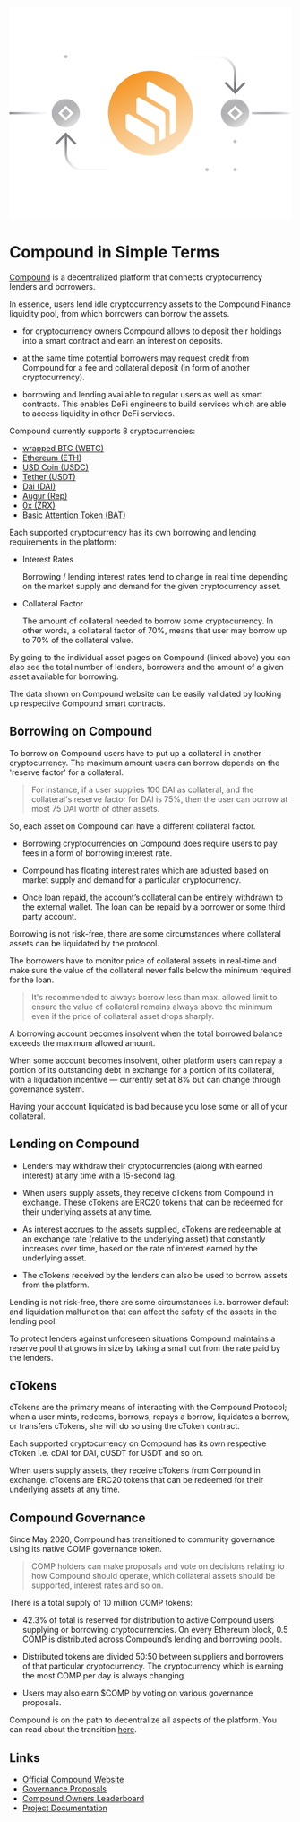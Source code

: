 ![](images/comp-Main-l.png)

# Compound in Simple Terms

[Compound](https://app.compound.finance) is a decentralized platform that connects cryptocurrency lenders and borrowers. 

In essence, users lend idle cryptocurrency assets to the Compound Finance liquidity pool, from which borrowers can borrow the assets.

- for cryptocurrency owners Compound allows to deposit their holdings into a smart contract and earn an interest on deposits. 

- at the same time potential borrowers may request credit from Compound for a fee and collateral deposit (in form of another cryptocurrency).

- borrowing and lending available to regular users as well as smart contracts. This enables DeFi engineers to build services which are able to access liquidity in other DeFi services.

Compound currently supports 8 cryptocurrencies: 

- [wrapped BTC (WBTC)](https://compound.finance/markets/WBTC)
- [Ethereum (ETH)](https://compound.finance/markets/ETH)
- [USD Coin (USDC)](https://compound.finance/markets/USDC)
- [Tether (USDT)](https://compound.finance/markets/USDT)
- [Dai (DAI)](https://compound.finance/markets/DAI)
- [Augur (Rep)](https://compound.finance/markets/REP)
- [0x (ZRX)](https://compound.finance/markets/ZRX)
- [Basic Attention Token (BAT)](https://compound.finance/markets/BAT)

Each supported cryptocurrency has its own borrowing and lending requirements in the platform:

- Interest Rates

    Borrowing / lending  interest rates tend to change in real time depending on the market supply and demand for the given cryptocurrency asset.
    
- Collateral Factor

    The amount of collateral needed to borrow some cryptocurrency. In other words, a collateral factor of 70%, means that user may borrow up to 70% of the collateral value.
    
By going to the individual asset pages on Compound (linked above) you can also see the total number of lenders, borrowers and the amount of a given asset available for borrowing. 

The data shown on Compound website can be easily validated by looking up respective Compound smart contracts.

## Borrowing on Compound

To borrow on Compound users have to put up a collateral in another cryptocurrency. The maximum amount users can borrow depends on the 'reserve factor' for a collateral. 

> For instance, if a user supplies 100 DAI as collateral, and the collateral's reserve factor for DAI is 75%, then the user can borrow at most 75 DAI worth of other assets. 

So, each asset on Compound can have a different collateral factor. 

- Borrowing cryptocurrencies on Compound does require users to pay fees in a form of borrowing interest rate.

- Compound has floating interest rates which are adjusted based on market supply and demand for a particular cryptocurrency.

- Once loan repaid, the account’s collateral can be entirely withdrawn to the external wallet. The loan can be repaid by a borrower or some third party account. 

Borrowing is not risk-free, there are some circumstances where collateral assets can be liquidated by the protocol.

The borrowers have to monitor price of collateral assets in real-time and make sure the value of the collateral never falls below the minimum required for the loan. 

> It's recommended to always borrow less than max. allowed limit to ensure the value of collateral remains always above the minimum even if the price of collateral asset drops sharply.

A borrowing account becomes insolvent when the total borrowed balance exceeds the maximum allowed amount. 

When some account becomes insolvent, other platform users can repay a portion of its outstanding debt in exchange for a portion of its collateral, with a liquidation incentive — currently set at 8% but can change through governance system. 

Having your account liquidated is bad because you lose some or all of your collateral.

## Lending on Compound 

- Lenders may withdraw their cryptocurrencies (along with earned interest) at any time with a 15-second lag.

- When users supply assets, they receive cTokens from Compound in exchange. These cTokens are ERC20 tokens that can be redeemed for their underlying assets at any time. 

- As interest accrues to the assets supplied, cTokens are redeemable at an exchange rate (relative to the underlying asset) that constantly increases over time, based on the rate of interest earned by the underlying asset.

- The cTokens received by the lenders can also be used to borrow assets from the platform.

Lending is not risk-free, there are some circumstances i.e. borrower default and liquidation malfunction that can affect the safety of the assets in the lending pool.

To protect lenders against unforeseen situations Compound maintains a reserve pool that grows in size by taking a small cut from the rate paid by the lenders.
 
## cTokens 

cTokens are the primary means of interacting with the Compound Protocol; when a user mints, redeems, borrows, repays a borrow, liquidates a borrow, or transfers cTokens, she will do so using the cToken contract.

Each supported cryptocurrency on Compound has its own respective cToken i.e. cDAI for DAI, cUSDT for USDT and so on.

When users supply assets, they receive cTokens from Compound in exchange. cTokens are ERC20 tokens that can be redeemed for their underlying assets at any time.

## Compound Governance

Since May 2020, Compound has transitioned to community governance using its native COMP governance token.

> COMP holders can make proposals and vote on decisions relating to how Compound should operate, which collateral assets should be supported, interest rates and so on. 

There is a total supply of 10 million COMP tokens:
 
- 42.3% of total is reserved for distribution to active Compound users supplying or borrowing cryptocurrencies. On every Ethereum block, 0.5 COMP is distributed across Compound’s lending and borrowing pools.
 
- Distributed tokens are divided 50:50 between suppliers and borrowers of that particular cryptocurrency. The cryptocurrency which is earning the most COMP per day is always changing.

- Users may also earn $COMP by voting on various governance proposals.

Compound is on the path to decentralize all aspects of the platform. You can read about the transition [here](https://medium.com/compound-finance/expanding-compound-governance-ce13fcd4fe36).

## Links

- [Official Compound Website](https://compound.finance)
- [Governance Proposals](https://compound.finance/governance/proposals)
- [Compound Owners Leaderboard](https://compound.finance/governance/leaderboard)
- [Project Documentation](https://compound.finance/docs)
